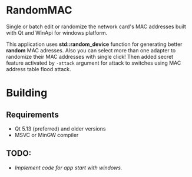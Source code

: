 # RandomMAC
Single or batch edit or randomize the network card's MAC addresses built with Qt and WinApi for windows platform.

This application uses **std::random_device** function for generating better **random** MAC adresses. Also you can select more than one adapter to randomize their MAC addresses with single click! 
Then added secret feature activated by ` -attack ` argument for attack to switches using MAC address table flood attack.

# Building
## Requirements
* Qt 5.13 (preferred) and older versions
* MSVC or MinGW compiler

## TODO:
* *Implement code for app start with windows.*
